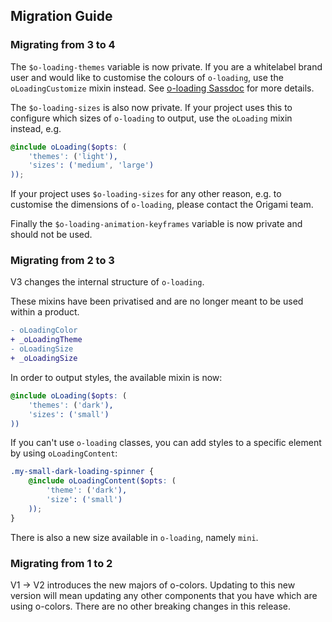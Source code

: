## Migration Guide

### Migrating from 3 to 4

The `$o-loading-themes` variable is now private. If you are a whitelabel brand user and would like to customise the colours of `o-loading`, use the `oLoadingCustomize` mixin instead. See [o-loading Sassdoc](https://registry.origami.ft.com/components/o-loading/sassdoc?brand=whitelabel) for more details.

The `$o-loading-sizes` is also now private. If your project uses this to configure which sizes of `o-loading` to output, use the `oLoading` mixin instead, e.g.
```scss
@include oLoading($opts: (
	'themes': ('light'),
	'sizes': ('medium', 'large')
));
```
If your project uses `$o-loading-sizes` for any other reason, e.g. to customise the dimensions of `o-loading`, please contact the Origami team.

Finally the `$o-loading-animation-keyframes` variable is now private and should not be used.

### Migrating from 2 to 3

V3 changes the internal structure of `o-loading`.

These mixins have been privatised and are no longer meant to be used within a product.
```diff
- oLoadingColor
+ _oLoadingTheme
- oLoadingSize
+ _oLoadingSize
```

In order to output styles, the available mixin is now:
```scss
@include oLoading($opts: (
	'themes': ('dark'),
	'sizes': ('small')
))
```

If you can't use `o-loading` classes, you can add styles to a specific element by using `oLoadingContent`:
```scss
.my-small-dark-loading-spinner {
	@include oLoadingContent($opts: (
		'theme': ('dark'),
		'size': ('small')
	));
}
```

There is also a new size available in `o-loading`, namely `mini`.

### Migrating from 1 to 2

V1 -> V2 introduces the new majors of o-colors. Updating to this new version will mean updating any other components that you have which are using o-colors. There are no other breaking changes in this release.
